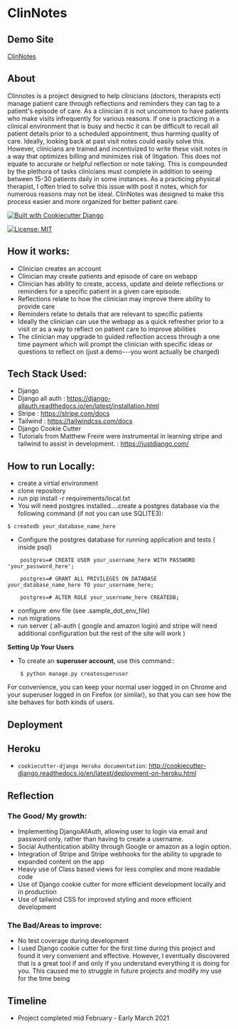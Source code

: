ClinNotes
=========

## Demo Site
[ClinNotes](https://fierce-sierra-99431.herokuapp.com/)

## About
Clinnotes is a project designed to help clinicians (doctors, therapists ect) manage patient care through reflections and reminders they can tag to a patient's episode of care. As a clinician it is not uncommon to have patients who make visits infrequently for various reasons. If one is practicing in a clinical environment that is busy and hectic it can be difficult to recall all patient details prior to a scheduled appointment, thus harming quality of care. Ideally, looking back at past visit notes could easily solve this. However, clinicians are trained and incentivized to write these visit notes in a way that optimizes billing and minimizes risk of litigation. This does not equate to accurate or helpful reflection or note taking. This is compounded by the plethora of tasks clinicians must complete in addition to seeing between 15-30 patients daily in some instances. As a practicing physical therapist, I often tried to solve this issue with post it notes, which for numerous reasons may not be ideal. ClinNotes was designed to make this process easier and more organized for better patient care.

[![Built with Cookiecutter Django](https://img.shields.io/badge/built%20with-Cookiecutter%20Django-ff69b4.svg?logo=cookiecutter)](https://github.com/pydanny/cookiecutter-django/)

[![License: MIT](https://img.shields.io/badge/License-MIT-yellow.svg)](https://opensource.org/licenses/MIT)

## How it works:
- Clinician creates an account
- Clinician may create patients and episode of care on webapp
- Clinician has ability to create, access, update and delete reflections or reminders for a specific patient in a given care episode.
- Reflections relate to how the clinician may improve there ability to provide care
- Reminders relate to details that are relevant to specific patients
- Ideally the clinician can use the webapp as a quick refresher prior to a visit or as a way to reflect on patient care to improve abilities
- The clinician may upgrade to guided reflection access through a one time payment which will prompt the clinician with specific ideas or questions to reflect on (just a demo---you wont actually be charged)

## Tech Stack Used:
- Django
- Django all auth : https://django-allauth.readthedocs.io/en/latest/installation.html
- Stripe : https://stripe.com/docs
- Tailwind : https://tailwindcss.com/docs
- Django Cookie Cutter
- Tutorials from Matthew Freire were instrumental in learning stripe and tailwind to assist in development. : https://justdjango.com/

## How to run Locally: 
* create a virtial environment
* clone repository
* run pip install -r requirements/local.txt
* You will need postgres installed....create a postgres database via the following command (if not you can use SQLITE3):

```
$ createdb your_database_name_here
```

- Configure the postgres database for running application and tests ( inside psql)

```
    postgres=# CREATE USER your_username_here WITH PASSWORD 'your_password_here';

    postgres=# GRANT ALL PRIVILEGES ON DATABASE your_database_name_here TO your_username_here;
    
    postgres=# ALTER ROLE your_username_here CREATEDB;
 ```
    
    
* configure .env file (see .sample_dot_env_file)
* run migrations
* run server ( all-auth ( google and amazon login) and stripe will need additional configuration but the rest of the site will work )


**Setting Up Your Users**

* To create an **superuser account**, use this command::
```
    $ python manage.py createsuperuser
```
For convenience, you can keep your normal user logged in on Chrome and your superuser logged in on Firefox (or similar), so that you can see how the site behaves for both kinds of users.


Deployment
----------

## Heroku
- `cookiecutter-django Heroku documentation`: http://cookiecutter-django.readthedocs.io/en/latest/deployment-on-heroku.html


## Reflection

### The Good/ My growth:
- Implementing DjangoAllAuth, allowing user to login via email and password only, rather than having to create a username.
- Social Authentication ability through Google or amazon as a login option.
- Integration of Stripe and Stripe webhooks for the ability to upgrade to expanded content on the app
- Heavy use of Class based views for less complex and more readable code
- Use of Django cookie cutter for more efficient development locally and in production
- Use of tailwind CSS for improved styling and more efficient development

### The Bad/Areas to improve:
- No test coverage during development
- I used Django cookie cutter for the first time during this project and found it very convenient and effective. However, I eventually discovered that is a great tool if and only if you understand everything it is doing for you. This caused me to struggle in future projects and modify my use for the time being


## Timeline
- Project completed mid February - Early March 2021





